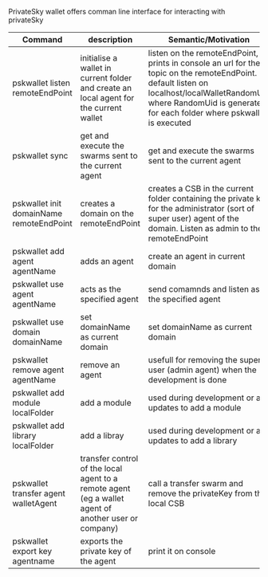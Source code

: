 PrivateSky wallet offers comman line interface for interacting with privateSky


Command | description| Semantic/Motivation 
--------------------------------------------- | ------------ | ------------ 
pskwallet listen remoteEndPoint | initialise a wallet in current folder and  create an local agent for the current wallet| listen on the remoteEndPoint, prints in console an url for the topic on the remoteEndPoint. By default listen on localhost/localWalletRandomUid where RandomUid is generated for each folder where pskwallet is executed
pskwallet sync | get and execute the swarms sent to the current agent  | get and execute the swarms sent to the current agent
pskwallet init domainName  remoteEndPoint | creates a domain on the remoteEndPoint | creates a  CSB in the current folder containing the private key for the administrator (sort of super user) agent of the domain. Listen as admin to the remoteEndPoint
pskwallet add agent agentName | adds an agent | create an agent in current domain
pskwallet use agent agentName | acts as the specified agent | send comamnds and listen as the specified agent
pskwallet use domain domainName | set domainName as current domain | set domainName as current domain
pskwallet remove agent agentName| remove an agent | usefull for removing the super user (admin agent) when the development is done
pskwallet add module localFolder | add a module  | used during development or at updates to add a module
pskwallet add library localFolder | add a libray  | used during development or at updates to add a library
pskwallet transfer agent walletAgent| transfer control of the local agent to a remote agent (eg a wallet agent of another user or company) | call a transfer swarm and remove the privateKey from the local CSB
pskwallet export key agentname| exports the private key of the agent  | print it on console


